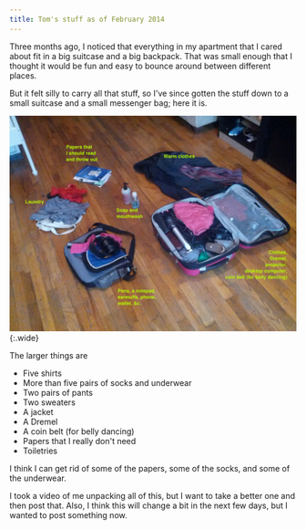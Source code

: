 ```yaml
---
title: Tom's stuff as of February 2014
---
```

Three months ago, I noticed that everything in my apartment that
I cared about fit in a big suitcase and a big backpack. That was
small enough that I thought it would be fun and easy to bounce
around between different places.

But it felt silly to carry all that stuff, so
I've since gotten the stuff down to a small suitcase and a small
messenger bag; here it is.

![Stuff laid out on a floor](stuff-annotated.jpg){:.wide}

The larger things are

* Five shirts
* More than five pairs of socks and underwear
* Two pairs of pants
* Two sweaters
* A jacket
* A Dremel
* A coin belt (for belly dancing)
* Papers that I really don't need
* Toiletries

I think I can get rid of some of the papers, some of the socks, and
some of the underwear.

I took a video of me unpacking all of this, but I want to take a
better one and then post that. Also, I think this will change a bit
in the next few days, but I wanted to post something now.
